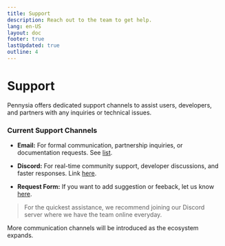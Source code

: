 ```yaml
---
title: Support
description: Reach out to the team to get help.
lang: en-US
layout: doc
footer: true
lastUpdated: true
outline: 4
---
```


# Support

Pennysia offers dedicated support channels to assist users, developers, and partners with any inquiries or technical issues.

### Current Support Channels

- **Email:** For formal communication, partnership inquiries, or documentation requests. See [list](./contact.md).

- **Discord:** For real-time community support, developer discussions, and faster responses. Link [here](https://discord.gg/G7rxGgZhXa).

- **Request Form:** If you want to add suggestion or feeback, let us know [here](https://docs.google.com/forms/d/e/1FAIpQLScnudg5yaAFL1ZOz28co1CJ202a3k2ntr3LhLa-rCohBQIorg/viewform).

> For the quickest assistance, we recommend joining our Discord server where we have the team online everyday.

More communication channels will be introduced as the ecosystem expands.


